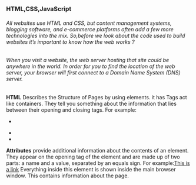 ### HTML,CSS,JavaScript

###### All websites use HTML and CSS, but content management systems, blogging software, and e-commerce platforms often add a few more technologies into the mix. So,before we look about  the code used to build websites it’s important to know  how the web works ?
###### When you visit a website, the web server hosting that site could be anywhere in the world. In order for you to find the location of the web server, your browser will first connect to a Domain Name System (DNS) server.

**HTML** Describes the Structure of Pages by using elements. it has Tags act like containers. They tell you something about the information that lies between their opening and closing tags. For example: 
* <p> </p>
* <html> </html>
* <body> </body>

**Attributes** provide additional information about the contents of an element. They appear on the opening tag of the element and are made up of two parts: a name and a value, separated by an equals sign. For example:<a href="https://www.google.com">This is a link</a>
**<body>** Everything inside this element is shown inside the main browser window.
**<head>** This contains information about the page.
**<title>** The contents of this element are either shown in the top of the browser, above where you usually type in the URL of the page you want to visit.


**Extra Markup**
Since the web was first created, there have been several different versions of HTML. Each new version was designed to be an improvement on the last:
* HTML 4
* XHTML 1.0
* HTML5

**DOCTYPE** Because there have been several versions of HTML, each web page should begin with a DOCTYPE declaration to tell a browser which version of HTML the page is using
For example : Html5  <!DOCTYPE html>

**Comments** If you want to add a comment to your code that will not be visible in the user's browser, you can add the text between these characters: <!-- comment goes here -->
**ID attribute** It is used to uniquely identify that element from other elements on the page and it allows you to style it differently than any other instance of the same element on the page. It is important that no two
elements on the same page have the same value for their id attributes
**Class attribute** Every HTML element can also carry a class attribute. Sometimes, rather than uniquely identifying one element within a document, you will want a way to identify several elements
as being different from the other elements on the page.

**BLOCKELEMENTS** Some elements will always appear to start on a new line in the browser window. These are known as block level elements. Examples of block elements are
<h1>, <p>, <ul>, and <li>.


###### Some elements will always appear to continue on the same line as their neighbouring elements. These are known as inline elements.Examples of inline elements are <a>, <b>, <em>, and <img>.

**Grouping Text & Elements In a Block:**
1-	The <div> element allows you to group a set of elements together in one block-level box.
2-	The <span> element acts like an inline equivalent of the <div> element

**<meta>** element lives inside the <head> element and contains information about that web page.and It is not visible to users.

**HTML5 Layout** HTML5 is introducing a new set of elements that help define the structure of a page.

**<nav>** element is used to contain the major navigational blocks on the site such as the primary site navigation.
**<article>** element acts as a container for any section of a page that could stand alone and potentially be syndicated.
**<section>** element groups related content together, and typically each section would have its own heading.

Older browsers that do not understand HTML5 elements need to be told which elements are block-level elements.
Every website should be designed for the target audience—not just for yourself or the site owner. It is therefore very important to understand who your target audience is. And you should  know who your visitors are, you need to consider why they are coming. While some people will simply chance across your website, most will visit for a specific reason

so now you need to work out what information they need in order to achieve their goals quickly and effectively. Now you can start to organize the information into sections or pages.
**wireframe** is a simple sketch of the key information that needs to go on each page of a site. It shows the hierarchy of the information and how much space it might require.

Site navigation not only helps people find where they want to go, but also
helps them understand what your site is about and how it is organized.
